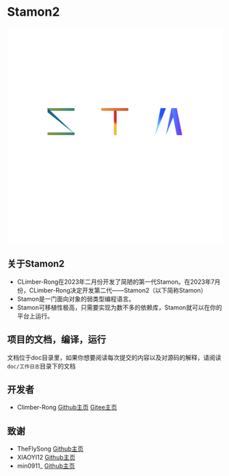 # Stamon2

![stamon logo](logo/logo.svg)

## 关于Stamon2

* CLimber-Rong在2023年二月份开发了简陋的第一代Stamon。在2023年7月份，CLimber-Rong决定开发第二代——Stamon2（以下简称Stamon）
* Stamon是一门面向对象的弱类型编程语言。
* Stamon可移植性极高，只需要实现为数不多的依赖库，Stamon就可以在你的平台上运行。

## 项目的文档，编译，运行

文档位于doc目录里，如果你想要阅读每次提交的内容以及对源码的解释，请阅读``doc/工作日志``目录下的文档

## 开发者

* Climber-Rong [Github主页](https://github.com/CLimber-Rong) [Gitee主页](https://gitee.com/QuXiangrong)

## 致谢

* TheFlySong [Github主页](https://github.com/TheFlySong)
* XIAOYI12 [Github主页](https://github.com/XIAOYI1212)
* min0911_ [Github主页](https://github.com/min0911Y)
